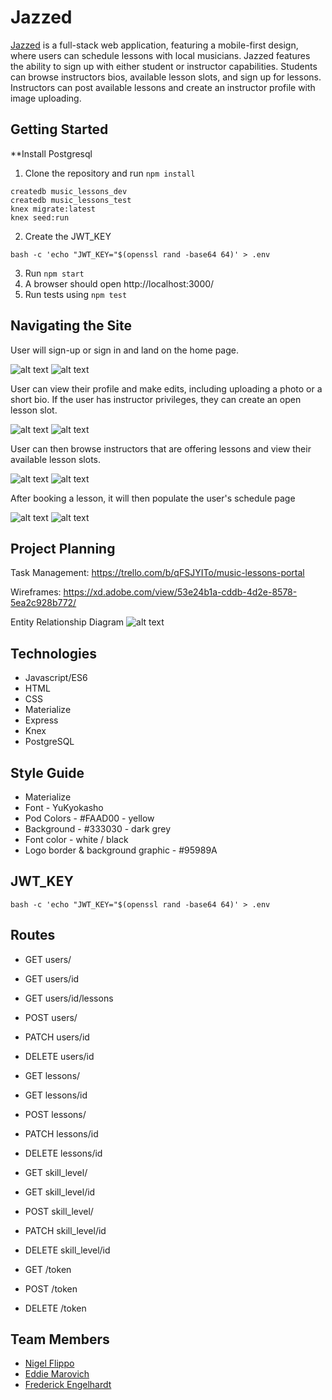# Jazzed

[Jazzed](https://jazzed-musiclessons.herokuapp.com/) is a full-stack web application, featuring a mobile-first design, where users can schedule lessons with local musicians. Jazzed features the ability to sign up with either student or instructor capabilities. Students can browse instructors bios, available lesson slots, and sign up for lessons. Instructors can post available lessons and create an instructor profile with image uploading.

## Getting Started

**Install Postgresql

1. Clone the repository and run `npm install`
```shell
createdb music_lessons_dev
createdb music_lessons_test
knex migrate:latest
knex seed:run
```
2. Create the JWT_KEY

```shell
bash -c 'echo "JWT_KEY="$(openssl rand -base64 64)' > .env
```
3. Run ```npm start```
4. A browser should open http://localhost:3000/
5. Run tests using `npm test`

## Navigating the Site

User will sign-up or sign in and land on the home page.

![alt text](images/login.png) ![alt text](images/home.png)

User can view their profile and make edits, including uploading a photo or a short bio. If the user has instructor privileges, they can create an open lesson slot.

![alt text](images/bio.png) ![alt text](images/createLesson.png)

User can then browse instructors that are offering lessons and view their available lesson slots.

![alt text](images/instructors.png) ![alt text](images/availLessons.png)

After booking a lesson, it will then populate the user's schedule page

![alt text](images/confirmLesson.png) ![alt text](images/schedule.png)



## Project Planning

Task Management: https://trello.com/b/qFSJYITo/music-lessons-portal

Wireframes: https://xd.adobe.com/view/53e24b1a-cddb-4d2e-8578-5ea2c928b772/

Entity Relationship Diagram
![alt text](Q2erd.png)

## Technologies
* Javascript/ES6
* HTML
* CSS
* Materialize
* Express
* Knex
* PostgreSQL

## Style Guide

* Materialize
* Font - YuKyokasho
* Pod Colors - #FAAD00 - yellow
* Background - #333030 - dark grey
* Font color - white / black
* Logo border & background graphic - #95989A

## JWT_KEY
```shell
bash -c 'echo "JWT_KEY="$(openssl rand -base64 64)' > .env
```

## Routes

- GET users/
- GET users/id
- GET users/id/lessons
- POST users/
- PATCH users/id
- DELETE users/id

- GET lessons/
- GET lessons/id
- POST lessons/
- PATCH lessons/id
- DELETE lessons/id

- GET skill_level/
- GET skill_level/id
- POST skill_level/
- PATCH skill_level/id
- DELETE skill_level/id

- GET /token
- POST /token
- DELETE /token

## Team Members

* [Nigel Flippo](https://github.com/nigelflippo)
* [Eddie Marovich](https://github.com/eddiemarovich)
* [Frederick Engelhardt](https://github.com/FrederickEngelhardt)
